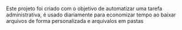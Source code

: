Este projeto foi criado com o objetivo de automatizar uma tarefa administrativa, é usado diariamente para economizar tempo ao baixar arquivos de forma personalizada e arquivalos em pastas

